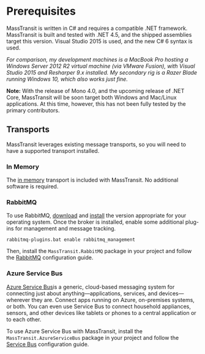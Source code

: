 # Prerequisites

MassTransit is written in C\# and requires a compatible .NET framework. 
MassTransit is built and tested with .NET 4.5, and the shipped assemblies target this version. 
Visual Studio 2015 is used, and the new C\# 6 syntax is used.

_For comparison, my development machines is a MacBook Pro hosting a Windows Server 2012 R2 virtual machine 
(via VMware Fusion), with Visual Studio 2015 and Resharper 9.x installed. 
My secondary rig is a Razer Blade running Windows 10, which also works just fine._

<div class="alert alert-info">
<b>Note:</b>
With the release of Mono 4.0, and the upcoming release of .NET Core, 
MassTransit will be soon target both Windows and Mac/Linux applications. 
At this time, however, this has not been fully tested by the primary contributors.
</div>

## Transports

MassTransit leverages existing message transports, 
so you will need to have a supported transport installed.

### In Memory

The [in memory](https://github.com/MassTransit/MassTransit/blob/develop/doc/source/configuration/transports/in_memory.html) 
transport is included with MassTransit. No additional software is required.

### RabbitMQ

To use RabbitMQ, [download](http://www.rabbitmq.com/download.html) and 
[install](http://www.rabbitmq.com/install-windows.html) the version appropriate for your operating system. 
Once the broker is installed, enable some additional plug-ins for management and message tracking.

```
rabbitmq-plugins.bat enable rabbitmq_management
```

Then, install the `MassTransit.RabbitMQ` package in your project and follow the [RabbitMQ](https://github.com/MassTransit/MassTransit/blob/develop/doc/source/configuration/transports/rabbitmq.html) configuration guide.

### Azure Service Bus

[Azure Service Bus](http://azure.microsoft.com/en-us/services/service-bus/)is a generic, 
cloud-based messaging system for connecting just about anything—applications, services, and devices—wherever they are. 
Connect apps running on Azure, on-premises systems, or both. You can even use Service Bus to connect 
household appliances, sensors, and other devices like tablets or phones to a central application or to each other.

To use Azure Service Bus with MassTransit, install the `MassTransit.AzureServiceBus` package in your project 
and follow the [Service Bus](https://github.com/MassTransit/MassTransit/blob/develop/doc/source/configuration/transports/azure.html) 
configuration guide.

